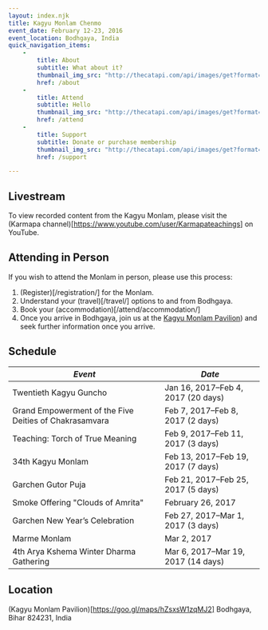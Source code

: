 ```yaml
---
layout: index.njk
title: Kagyu Monlam Chenmo
event_date: February 12-23, 2016
event_location: Bodhgaya, India
quick_navigation_items:
    -
        title: About
        subtitle: What about it?
        thumbnail_img_src: "http://thecatapi.com/api/images/get?format=src&uuid=12345"
        href: /about
    -
        title: Attend
        subtitle: Hello
        thumbnail_img_src: "http://thecatapi.com/api/images/get?format=src&uuid=1234"
        href: /attend
    -
        title: Support
        subtitle: Donate or purchase membership
        thumbnail_img_src: "http://thecatapi.com/api/images/get?format=src&uuid=123"
        href: /support

---
```


## Livestream
To view recorded content from the Kagyu Monlam, please visit the (Karmapa channel)[https://www.youtube.com/user/Karmapateachings] on YouTube.

## Attending in Person
If you wish to attend the Monlam in person, please use this process:

  1. (Register)[/registration/] for the Monlam. 
  1. Understand your (travel)[/travel/] options to and from Bodhgaya.
  1. Book your (accommodation)[/attend/accommodation/]
  1. Once you arrive in Bodhgaya, join us at the <a href="https://goo.gl/maps/hZsxsW1zqMJ2">Kagyu Monlam Pavilion</a>) and seek further information once you arrive. 


## Schedule
|*Event*|*Date*|
|---|---|
|Twentieth Kagyu Guncho|Jan 16, 2017&ndash;Feb 4, 2017 (20 days)|
|Grand Empowerment of the Five Deities of Chakrasamvara|Feb 7, 2017&ndash;Feb 8, 2017 (2 days)|
|Teaching: Torch of True Meaning|Feb 9, 2017&ndash;Feb 11, 2017 (3 days)|
|34th Kagyu Monlam|Feb 13, 2017&ndash;Feb 19, 2017 (7 days)|
|Garchen Gutor Puja|Feb 21, 2017&ndash;Feb 25, 2017 (5 days)|
|Smoke Offering "Clouds of Amrita"|February 26, 2017|
|Garchen New Year’s Celebration|Feb 27, 2017&ndash;Mar 1, 2017 (3 days)|
|Marme Monlam|Mar 2, 2017|
|4th Arya Kshema Winter Dharma Gathering|Mar 6, 2017&ndash;Mar 19, 2017 (14 days)|

## Location
(Kagyu Monlam Pavilion)[https://goo.gl/maps/hZsxsW1zqMJ2]
Bodhgaya, Bihar 824231, India
